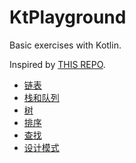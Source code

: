 # KtPlayground

Basic exercises with Kotlin.

Inspired by [THIS REPO](https://github.com/CaMnter/BasicExercises/).

- [链表](https://github.com/coreycao/KtPlayground/tree/main/src/main/kotlin/me/exercise/linkedlist)
- [栈和队列](https://github.com/coreycao/KtPlayground/tree/main/src/main/kotlin/me/exercise/stack)
- [树](https://github.com/coreycao/KtPlayground/tree/main/src/main/kotlin/me/exercise/tree)
- [排序](https://github.com/coreycao/KtPlayground/tree/main/src/main/kotlin/me/exercise/sort)
- [查找](https://github.com/coreycao/KtPlayground/tree/main/src/main/kotlin/me/exercise/binary)
- [设计模式](https://github.com/coreycao/KtPlayground/tree/main/src/main/kotlin/me/exercise/design)